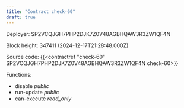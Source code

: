 ```yaml
---
title: "Contract check-60"
draft: true
---
```

Deployer: SP2VCQJGH7PHP2DJK7Z0V48AGBHQAW3R3ZW1QF4N


 



Block height: 347411 (2024-12-17T21:28:48.000Z)

Source code: {{<contractref "check-60" SP2VCQJGH7PHP2DJK7Z0V48AGBHQAW3R3ZW1QF4N check-60>}}

Functions:

* disable _public_
* run-update _public_
* can-execute _read_only_
